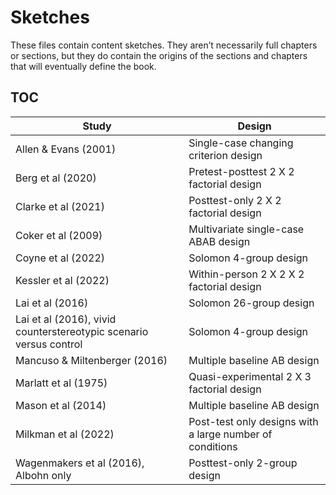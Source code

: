 # Sketches

These files contain content sketches. They aren’t necessarily full chapters or sections, but they do contain the origins of the sections and chapters that will eventually define the book.

## TOC

| Study | Design | 
| - | - | 
| Allen & Evans (2001) | Single-case changing criterion design |
| Berg et al (2020) | Pretest-posttest 2 X 2 factorial design |
| Clarke et al (2021) | Posttest-only 2 X 2 factorial design |
| Coker et al (2009) | Multivariate single-case ABAB design |
| Coyne et al (2022) | Solomon 4-group design |
| Kessler et al (2022) | Within-person 2 X 2 X 2 factorial design |
| Lai et al (2016) | Solomon 26-group design |
| Lai et al (2016), vivid counterstereotypic scenario versus control | Solomon 4-group design |
| Mancuso & Miltenberger (2016) | Multiple baseline AB design |
| Marlatt et al (1975) | Quasi-experimental 2 X 3 factorial design |
| Mason et al (2014) | Multiple baseline AB design |
| Milkman et al (2022) | Post-test only designs with a large number of conditions |
| Wagenmakers et al (2016), Albohn only | Posttest-only 2-group design |




